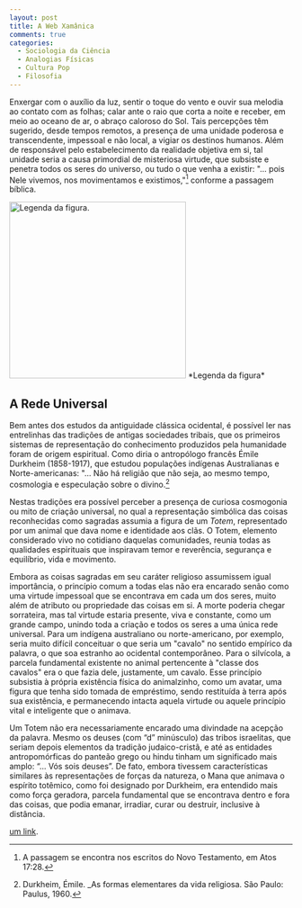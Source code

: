 ```yaml
---
layout: post
title: A Web Xamânica
comments: true
categories:
  - Sociologia da Ciência
  - Analogias Físicas
  - Cultura Pop
  - Filosofia
---
```


Enxergar com o auxílio da luz, sentir o toque do vento e ouvir sua melodia ao contato com as folhas; calar ante o raio que corta a noite e receber, em meio ao oceano de ar, o abraço caloroso do Sol. Tais percepções têm sugerido, desde tempos remotos, a presença de uma unidade poderosa e transcendente, impessoal e não local, a vigiar os destinos humanos. Além de responsável pelo estabelecimento da realidade objetiva em si, tal unidade seria a causa primordial de misteriosa virtude, que
subsiste e penetra todos os seres do universo, ou tudo o que venha a existir: "... pois Nele vivemos, nos movimentamos e existimos,"[^1] conforme a passagem bíblica.

<img title="" src="https://otelegrafo.com/images/kepler-mysterium-1596-imagem-ceu-copernicano.svg" alt="Legenda da figura." width="314" data-align="center">
 *Legenda da figura*

## A Rede Universal

Bem antes dos estudos da antiguidade clássica ocidental, é possível ler nas entrelinhas das tradições de antigas sociedades tribais, que os primeiros sistemas de representação do conhecimento produzidos pela humanidade foram de origem espiritual. Como diria o antropólogo francês Émile Durkheim
(1858-1917), que estudou populações indígenas Australianas e Norte-americanas: "... Não há religião que não seja, ao mesmo tempo, cosmologia e especulação sobre o divino.[^2]  



Nestas tradições era possível perceber a presença de curiosa cosmogonia ou mito de criação universal, no qual a representação simbólica das coisas reconhecidas como sagradas assumia a figura de um *Totem*, representado por um animal que dava nome e identidade aos clãs. O Totem, elemento considerado vivo no cotidiano daquelas comunidades, reunia todas as qualidades espirituais que inspiravam temor e reverência, segurança e equilíbrio, vida e movimento.



Embora as coisas sagradas em seu caráter religioso assumissem igual importância, o princípio comum a todas elas não era encarado senão como uma virtude impessoal que se encontrava em cada um dos seres, muito além de atributo ou propriedade das
coisas em si. A morte poderia chegar sorrateira, mas tal virtude estaria presente, viva e constante, como um grande campo, unindo toda a criação e todos os seres a uma
única rede universal. Para um indígena australiano ou norte-americano, por exemplo, seria muito difícil conceituar o que seria um "cavalo" no sentido empírico da palavra, o que soa estranho ao ocidental contemporâneo. Para o silvícola, a parcela fundamental existente no animal pertencente à "classe dos cavalos" era o que fazia dele, justamente, um cavalo. Esse princípio subsistia à própria existência física do animalzinho, como um avatar, uma figura que tenha sido tomada de empréstimo, sendo restituída à terra após sua existência, e permanecendo intacta aquela virtude ou aquele princípio vital e inteligente
que o animava.

Um Totem não era necessariamente encarado uma divindade na acepção da palavra. Mesmo os deuses (com “d” minúsculo) das tribos israelitas, que seriam depois elementos da tradição judaico-cristã, e até as entidades antropomórficas do panteão grego ou hindu tinham um significado mais amplo: “... Vós sois deuses”. De fato, embora tivessem características similares às representações de forças da natureza, o Mana que animava o
espírito totêmico, como foi designado por Durkheim, era entendido mais como força geradora, parcela fundamental que se encontrava dentro e fora das coisas, que podia emanar,
irradiar, curar ou destruir, inclusive à distância.

 [um link](https://otelegrafo.com/link/).

[^1]: A passagem se encontra nos escritos do Novo Testamento, em Atos 17:28.

[^2]: Durkheim, Émile. _As formas elementares da vida religiosa. São Paulo: Paulus, 1960.
